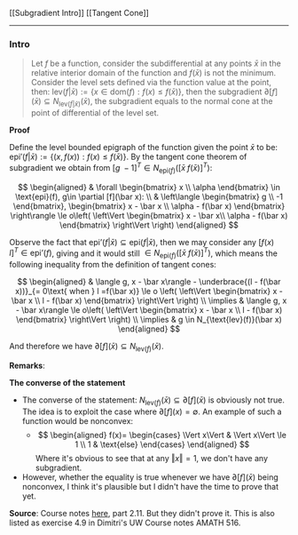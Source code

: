[[Subgradient Intro]]
[[Tangent Cone]]

---
### **Intro**

> Let $f$ be a function, consider the subdifferential at any points $\bar x$ in the relative interior domain of the function and $f(\bar x)$ is not the minimum. Consider the level sets defined via the function value at the point, then: $\text{lev}(f|\bar x):= \{x\in \text{dom}(f): f(x) \le f(\bar x)\}$, then the subgradient $\partial [f](\bar x) \subseteq N_{\text{lev}(f|\bar x)}(\bar x)$, the subgradient equals to the normal cone at the point of differential of the level set.

**Proof**

Define the level bounded epigraph of the function given the point $\bar x$ to be: $\text{epi}'(f|\bar x) := \{(x, f(x)): f(x) \le f(\bar x)\}$. By the tangent cone theorem of subgradient we obtain from $[g\;-1]^T\in N_{\text{epi}(f)}([\bar x \; f(\bar x)]^T)$: 

$$
\begin{aligned}
    & \forall \begin{bmatrix}
        x \\ \alpha
    \end{bmatrix} \in \text{epi}(f), g\in \partial [f](\bar x): 
    \\
    & \left\langle
        \begin{bmatrix}
            g \\ -1
        \end{bmatrix}, 
        \begin{bmatrix}
            x - \bar x \\ \alpha - f(\bar x)
        \end{bmatrix}
    \right\rangle \le 
    o\left(
      \left\Vert
         \begin{bmatrix}
            x - \bar x\\
            \alpha - f(\bar x)
         \end{bmatrix}
      \right\Vert  
    \right)
\end{aligned}
$$

Observe the fact that $\text{epi'}(f|\bar x) \subseteq \text{epi}(f|\bar x)$, then we may consider any $[f(x) \quad l]^T\in \text{epi'}(f)$, giving and it would still $\in N_{\text{epi}(f)}([\bar x \; f(\bar x)]^T)$, which means the following inequality from the definition of tangent cones: 

$$
\begin{aligned}
    & \langle g, x - \bar x\rangle - \underbrace{(l - f(\bar x))}_{= 0\text{ when } l =f(\bar x)} \le o 
    \left(
        \left\Vert
            \begin{bmatrix}
                x - \bar x \\  l - f(\bar x)
            \end{bmatrix}
        \right\Vert
    \right)
    \\
    \implies & \langle g, x - \bar x\rangle \le
    o\left(
        \left\Vert
            \begin{bmatrix}
                x - \bar x \\  l - f(\bar x)
            \end{bmatrix}
        \right\Vert
    \right)
    \\
    \implies & 
    g \in N_{\text{lev}(f)}(\bar x)
\end{aligned}
$$

And therefore we have $\partial [f](\bar x)\subseteq N_{\text{lev}(f)}(\bar x)$.

**Remarks**: 

**The converse of the statement**
* The converse of the statement: $N_{\text{lev}(f)}(\bar x) \subseteq \partial [f](\bar x)$ is obviously not true. The idea is to exploit the case where $\partial [f](x) = \emptyset$. An example of such a function would be nonconvex: 
  * $$
    \begin{aligned}
        f(x)= \begin{cases}
            \Vert x\Vert & \Vert x\Vert \le 1
            \\
            1 & \text{else}
        \end{cases}
    \end{aligned}
    $$
    Where it's obvious to see that at any $\Vert x\Vert = 1$, we don't have any subgradient. 
* However, whether the equality is true whenever we have $\partial [f](\bar x)$ being nonconvex, I think it's plausible but I didn't have the time to prove that yet. 


**Source**: 
Course notes [here](http://www.seas.ucla.edu/~vandenbe/236C/lectures/subgradients.pdf), part 2.11. But they didn't prove it. This is also listed as exercise 4.9 in Dimitri's UW Course notes AMATH 516. 

